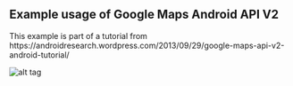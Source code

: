 <h2>Example usage of Google Maps Android API V2</h2>
This example is part of a tutorial from https://androidresearch.wordpress.com/2013/09/29/google-maps-api-v2-android-tutorial/

![alt tag](http://androidresearch.files.wordpress.com/2013/09/maps-example.png?w=595)
